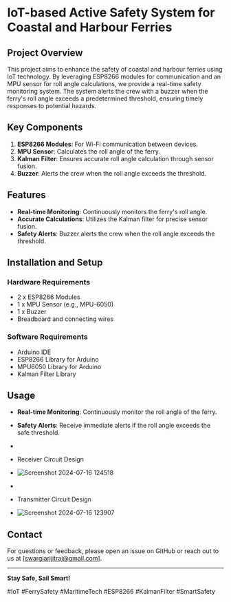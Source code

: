 
# IoT-based Active Safety System for Coastal and Harbour Ferries

## Project Overview

This project aims to enhance the safety of coastal and harbour ferries using IoT technology. By leveraging ESP8266 modules for communication and an MPU sensor for roll angle calculations, we provide a real-time safety monitoring system. The system alerts the crew with a buzzer when the ferry's roll angle exceeds a predetermined threshold, ensuring timely responses to potential hazards.

## Key Components

1. **ESP8266 Modules**: For Wi-Fi communication between devices.
2. **MPU Sensor**: Calculates the roll angle of the ferry.
3. **Kalman Filter**: Ensures accurate roll angle calculation through sensor fusion.
4. **Buzzer**: Alerts the crew when the roll angle exceeds the threshold.

## Features

- **Real-time Monitoring**: Continuously monitors the ferry's roll angle.
- **Accurate Calculations**: Utilizes the Kalman filter for precise sensor fusion.
- **Safety Alerts**: Buzzer alerts the crew when the roll angle exceeds the threshold.

## Installation and Setup

### Hardware Requirements

- 2 x ESP8266 Modules
- 1 x MPU Sensor (e.g., MPU-6050)
- 1 x Buzzer
- Breadboard and connecting wires

### Software Requirements

- Arduino IDE
- ESP8266 Library for Arduino
- MPU6050 Library for Arduino
- Kalman Filter Library

## Usage

- **Real-time Monitoring**: Continuously monitor the roll angle of the ferry.
- **Safety Alerts**: Receive immediate alerts if the roll angle exceeds the safe threshold.

- 
- Receiver Circuit Design
- ![Screenshot 2024-07-16 124518](https://github.com/user-attachments/assets/09df9461-70b2-4851-9944-1c8e14397150)

- 
- Transmitter Circuit Design
- ![Screenshot 2024-07-16 123907](https://github.com/user-attachments/assets/72fae526-53b5-4cdc-901d-e05b967c360b)


## Contact

For questions or feedback, please open an issue on GitHub or reach out to us at [swargiarijitraj@gmail.com].

---

**Stay Safe, Sail Smart!**

#IoT #FerrySafety #MaritimeTech #ESP8266 #KalmanFilter #SmartSafety
